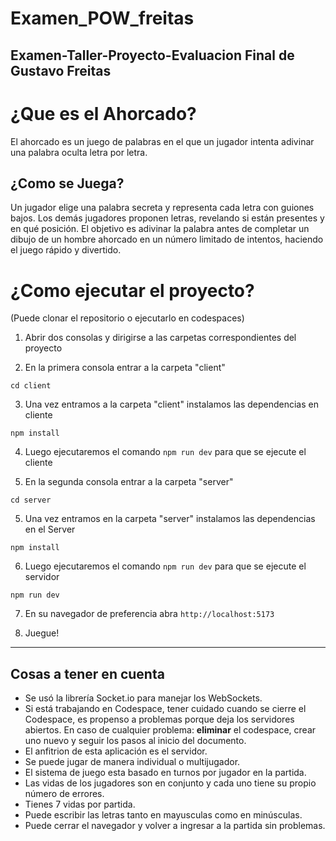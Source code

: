 # Examen_POW_freitas

## Examen-Taller-Proyecto-Evaluacion Final de Gustavo Freitas

# ¿Que es el Ahorcado?

El ahorcado es un juego de palabras en el que un jugador intenta adivinar una palabra oculta letra por letra.

## ¿Como se Juega?

Un jugador elige una palabra secreta y representa cada letra con guiones bajos. Los demás jugadores proponen letras, revelando si están presentes y en qué posición. El objetivo es adivinar la palabra antes de completar un dibujo de un hombre ahorcado en un número limitado de intentos, haciendo el juego rápido y divertido.


# ¿Como ejecutar el proyecto?
(Puede clonar el repositorio o ejecutarlo en codespaces)

1. Abrir dos consolas y dirigirse a las carpetas correspondientes del proyecto

2. En la primera consola entrar a la carpeta "client"

```
cd client
```

3. Una vez entramos a la carpeta "client" instalamos las dependencias en cliente

```
npm install
```

4. Luego ejecutaremos el comando ```npm run dev``` para que se ejecute el cliente


4. En la segunda consola entrar a la carpeta "server"

```
cd server
```

5. Una vez entramos en la carpeta "server" instalamos las dependencias en el Server

```
npm install
```

6. Luego ejecutaremos el comando ```npm run dev``` para que se ejecute el servidor

```
npm run dev
```

7. En su navegador de preferencia abra ```http://localhost:5173```

8. Juegue!

---

## Cosas a tener en cuenta

- Se usó la librería Socket.io para manejar los WebSockets.
- Si está trabajando en Codespace, tener cuidado cuando se cierre el Codespace, es propenso a problemas porque deja los servidores abiertos. En caso de cualquier problema: **eliminar** el codespace, crear uno nuevo y seguir los pasos al inicio del documento.
- El anfitrion de esta aplicación es el servidor.
- Se puede jugar de manera individual o multijugador.
- El sistema de juego esta basado en turnos por jugador en la partida.
- Las vidas de los jugadores son en conjunto y cada uno tiene su propio número de errores.
- Tienes 7 vidas por partida.
- Puede escribir las letras tanto en mayusculas como en minúsculas.
- Puede cerrar el navegador y volver a ingresar a la partida sin problemas.
